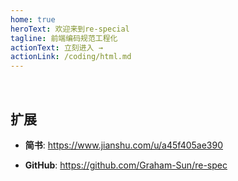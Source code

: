 ```yaml
---
home: true
heroText: 欢迎来到re-special
tagline: 前端编码规范工程化
actionText: 立刻进入 →
actionLink: /coding/html.md
---
```


</br>

## 扩展

- **简书**: <https://www.jianshu.com/u/a45f405ae390>
<!-- - **前端编码规范工程化** <https://encode-studio-fe.github.io/fe-spec/> -->
- **GitHub**: <https://github.com/Graham-Sun/re-spec>

</br>
